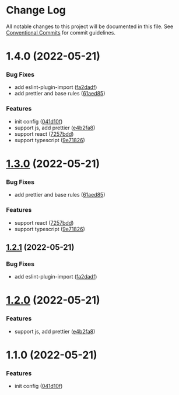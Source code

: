 # Change Log

All notable changes to this project will be documented in this file.
See [Conventional Commits](https://conventionalcommits.org) for commit guidelines.

# 1.4.0 (2022-05-21)


### Bug Fixes

* add eslint-plugin-import ([fa2dadf](https://github.com/taoliujun/npm-packages/commit/fa2dadfaa2e56dd0a710fd23c48a2db1ae3ff408))
* add prettier and base rules ([61aed85](https://github.com/taoliujun/npm-packages/commit/61aed852ab121410cf1abd7c1c351903105c9207))


### Features

* init config ([041d10f](https://github.com/taoliujun/npm-packages/commit/041d10f536ce1cd4175944fb57fc21ed08631690))
* support js, add prettier ([e4b2fa8](https://github.com/taoliujun/npm-packages/commit/e4b2fa8177e0e7e0890add1e191673e41f5f0e33))
* support react ([7257bdd](https://github.com/taoliujun/npm-packages/commit/7257bdd300d06fa0c8c28d73449b68ea8af96517))
* support typescript ([9e71826](https://github.com/taoliujun/npm-packages/commit/9e71826654b7220e19068086a3c2d359e3157160))





# [1.3.0](https://github.com/taoliujun/npm-packages/compare/@taoliujun/eslint@1.2.1...@taoliujun/eslint@1.3.0) (2022-05-21)


### Bug Fixes

* add prettier and base rules ([61aed85](https://github.com/taoliujun/npm-packages/commit/61aed852ab121410cf1abd7c1c351903105c9207))


### Features

* support react ([7257bdd](https://github.com/taoliujun/npm-packages/commit/7257bdd300d06fa0c8c28d73449b68ea8af96517))
* support typescript ([9e71826](https://github.com/taoliujun/npm-packages/commit/9e71826654b7220e19068086a3c2d359e3157160))





## [1.2.1](https://github.com/taoliujun/npm-packages/compare/@taoliujun/eslint@1.2.0...@taoliujun/eslint@1.2.1) (2022-05-21)


### Bug Fixes

* add eslint-plugin-import ([fa2dadf](https://github.com/taoliujun/npm-packages/commit/fa2dadfaa2e56dd0a710fd23c48a2db1ae3ff408))





# [1.2.0](https://github.com/taoliujun/npm-packages/compare/@taoliujun/eslint@1.1.0...@taoliujun/eslint@1.2.0) (2022-05-21)


### Features

* support js, add prettier ([e4b2fa8](https://github.com/taoliujun/npm-packages/commit/e4b2fa8177e0e7e0890add1e191673e41f5f0e33))





# 1.1.0 (2022-05-21)


### Features

* init config ([041d10f](https://github.com/taoliujun/npm-packages/commit/041d10f536ce1cd4175944fb57fc21ed08631690))
